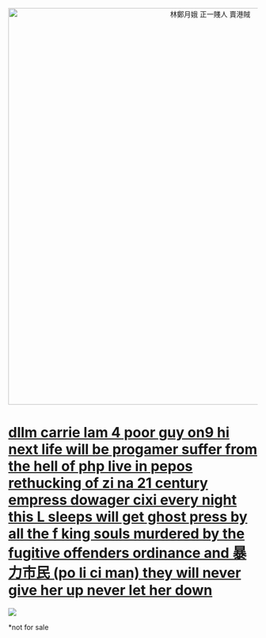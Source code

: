 <p align="center">
  <img src="https://img.shields.io/badge/%E2%9A%B0%EF%B8%8F%E6%9E%97%E9%84%AD%E6%9C%88%E5%A8%A5-%E6%AD%A3%E4%B8%80%E8%B3%A4%E4%BA%BA%20%E8%B3%A3%E6%B8%AF%E8%B3%8A-red" title="林鄭月娥 正一賤人 賣港賊" width=800></img>
</p>

# [dllm carrie lam 4 poor guy on9 hi next life will be progamer suffer from the hell of php live in pepos rethucking of zi na 21 century empress dowager cixi every night this L sleeps will get ghost press by all the f king souls murdered by the fugitive offenders ordinance and 暴力市民 (po li ci man) they will never give her up never let her down](https://www.youtube.com/watch?v=52O-ZejLp8A)


[![](https://images-ext-1.discordapp.net/external/4YY9wjCOp-2cMlFGZSbLR7cOgGZrwqi-vlp3gZXMjbE/%3Fwidth%3D780%26height%3D585/https/media.discordapp.net/attachments/430364566027763744/938125566488490014/IMG_2604.jpg)](https://www.youtube.com/watch?v=dQw4w9WgXcQ)

*not for sale
